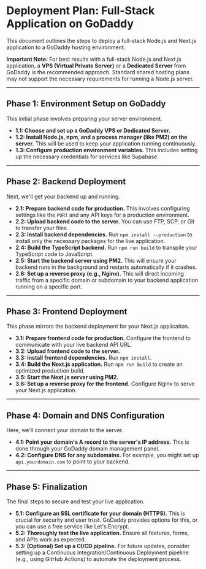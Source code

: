 # Deployment Plan: Full-Stack Application on GoDaddy

This document outlines the steps to deploy a full-stack Node.js and Next.js application to a GoDaddy hosting environment.

**Important Note:** For best results with a full-stack Node.js and Next.js application, a **VPS (Virtual Private Server)** or a **Dedicated Server** from GoDaddy is the recommended approach. Standard shared hosting plans may not support the necessary requirements for running a Node.js server.

---

## Phase 1: Environment Setup on GoDaddy

This initial phase involves preparing your server environment.

*   **1.1: Choose and set up a GoDaddy VPS or Dedicated Server.**
*   **1.2: Install Node.js, npm, and a process manager (like PM2) on the server.** This will be used to keep your application running continuously.
*   **1.3: Configure production environment variables.** This includes setting up the necessary credentials for services like Supabase.

---

## Phase 2: Backend Deployment

Next, we'll get your backend up and running.

*   **2.1: Prepare backend code for production.** This involves configuring settings like the `PORT` and any API keys for a production environment.
*   **2.2: Upload backend code to the server.** You can use FTP, SCP, or Git to transfer your files.
*   **2.3: Install backend dependencies.** Run `npm install --production` to install only the necessary packages for the live application.
*   **2.4: Build the TypeScript backend.** Run `npm run build` to transpile your TypeScript code to JavaScript.
*   **2.5: Start the backend server using PM2.** This will ensure your backend runs in the background and restarts automatically if it crashes.
*   **2.6: Set up a reverse proxy (e.g., Nginx).** This will direct incoming traffic from a specific domain or subdomain to your backend application running on a specific port.

---

## Phase 3: Frontend Deployment

This phase mirrors the backend deployment for your Next.js application.

*   **3.1: Prepare frontend code for production.** Configure the frontend to communicate with your live backend API URL.
*   **3.2: Upload frontend code to the server.**
*   **3.3: Install frontend dependencies.** Run `npm install`.
*   **3.4: Build the Next.js application.** Run `npm run build` to create an optimized production build.
*   **3.5: Start the Next.js server using PM2.**
*   **3.6: Set up a reverse proxy for the frontend.** Configure Nginx to serve your Next.js application.

---

## Phase 4: Domain and DNS Configuration

Here, we'll connect your domain to the server.

*   **4.1: Point your domain's A record to the server's IP address.** This is done through your GoDaddy domain management panel.
*   **4.2: Configure DNS for any subdomains.** For example, you might set up `api.yourdomain.com` to point to your backend.

---

## Phase 5: Finalization

The final steps to secure and test your live application.

*   **5.1: Configure an SSL certificate for your domain (HTTPS).** This is crucial for security and user trust. GoDaddy provides options for this, or you can use a free service like Let's Encrypt.
*   **5.2: Thoroughly test the live application.** Ensure all features, forms, and APIs work as expected.
*   **5.3: (Optional) Set up a CI/CD pipeline.** For future updates, consider setting up a Continuous Integration/Continuous Deployment pipeline (e.g., using GitHub Actions) to automate the deployment process.